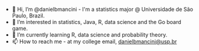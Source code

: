 - 👋 Hi, I’m @danielbmancini - I'm a statistics major @ Universidade de São Paulo, Brazil.
- 👀 I’m interested in statistics, Java, R, data science and the Go board game.
- 🌱 I’m currently learning R, data science and probability theory.
- 📫 How to reach me - at my college email, danielbmancini@usp.br
